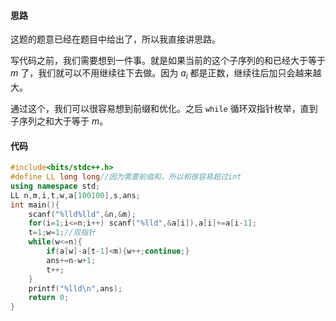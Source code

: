 #### 思路
这题的题意已经在题目中给出了，所以我直接讲思路。

写代码之前，我们需要想到一件事。就是如果当前的这个子序列的和已经大于等于 $m$ 了，我们就可以不用继续往下去做。因为 $a_i$ 都是正数，继续往后加只会越来越大。

通过这个，我们可以很容易想到前缀和优化。之后 ``while`` 循环双指针枚举，直到子序列之和大于等于 $m$。
#### 代码
```cpp
#include<bits/stdc++.h>
#define LL long long//因为需要前缀和，所以和很容易超过int
using namespace std;
LL n,m,i,t,w,a[100100],s,ans;
int main(){
	scanf("%lld%lld",&n,&m);
	for(i=1;i<=n;i++) scanf("%lld",&a[i]),a[i]+=a[i-1];
	t=1;w=1;//双指针
	while(w<=n){
		if(a[w]-a[t-1]<m){w++;continue;}
		ans+=n-w+1;
		t++;
	}
	printf("%lld\n",ans);
	return 0;
}
```
